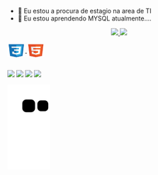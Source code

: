 - 🔭 Eu estou a procura de estagio na area de TI 
- 🌱 Eu estou aprendendo MYSQL atualmente.... 

<div align="center">
  <a href="https://github.com/BryamDG">
  <img height="151em" src="https://github-readme-stats.vercel.app/api?username=BryamDG&show_icons=true&theme=dark&include_all_commits=true&count_private=true"/>
  <img height="151em" src="https://github-readme-stats.vercel.app/api/top-langs/?username=BryamDG&layout=compact&langs_count=7&theme=dark"/>
</div>
  <div style="display: inline_block"><br>
  <img align="center" alt="Rafa-CSS" height="30" width="40" src="https://raw.githubusercontent.com/devicons/devicon/master/icons/css3/css3-original.svg">
  <img align="center" alt="Rafa-HTML" height="30" width="40" src="https://raw.githubusercontent.com/devicons/devicon/master/icons/html5/html5-original.svg">
<div> 
  
   ## 
  <a href="(11)95958-4697" target="_blank"><img src="https://img.shields.io/badge/WhatsApp-25D366?style=for-the-badge&logo=whatsapp&logoColor=white"></a> 
  <a href="https://www.instagram.com/bryam_diedrich" target="_blank"><img src="https://img.shields.io/badge/-Instagram-%23E4405F?style=for-the-badge&logo=instagram&logoColor=white" target="_blank"></a> 
  <a href = "mailto:bryam.die@hotmail.com"><img src="https://img.shields.io/badge/-Gmail-%23333?style=for-the-badge&logo=gmail&logoColor=white" target="_blank"></a>
  <a href="https://www.linkedin.com/in/bryam-diedrich-56707b226" target="_blank"><img src="https://img.shields.io/badge/-LinkedIn-%230077B5?style=for-the-badge&logo=linkedin&logoColor=white" target="_blank"></a> 
 
  ![Snake animation](https://github.com/rafaballerini/rafaballerini/blob/output/github-contribution-grid-snake.svg)
</div>
